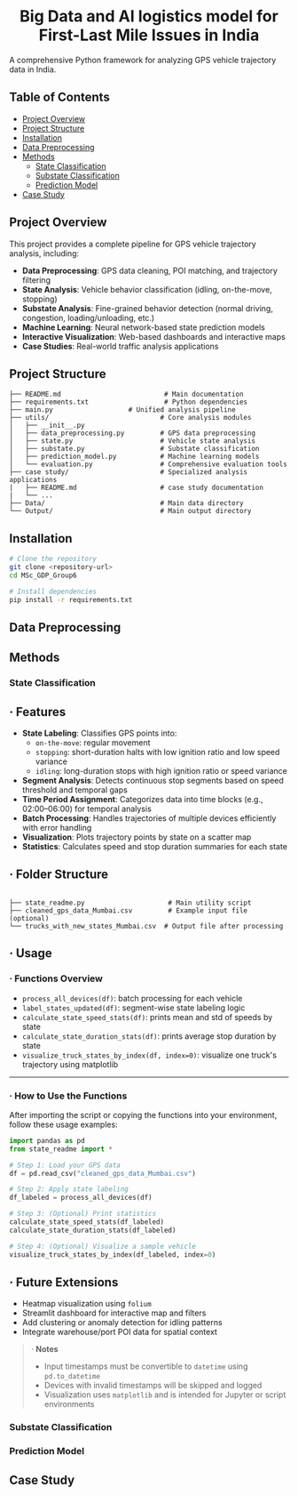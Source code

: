 <div align="center">
<h1>Big Data and AI logistics model for First-Last Mile Issues in India </h1>
</div>

A comprehensive Python framework for analyzing GPS vehicle trajectory data in India.

## Table of Contents
- [Project Overview](#Project_Overview)
- [Project Structure](#Project_Structure)
- [Installation](#Installation)
- [Data Preprocessing](#data-preprocessing)
- [Methods](#methods)
   - [State Classification](#state-classification)
   - [Substate Classification](#substate-classification)
   - [Prediction Model](#prediction-model)
- [Case Study](#case-study)

## Project Overview

This project provides a complete pipeline for GPS vehicle trajectory analysis, including:

- **Data Preprocessing**: GPS data cleaning, POI matching, and trajectory filtering
- **State Analysis**: Vehicle behavior classification (idling, on-the-move, stopping)
- **Substate Analysis**: Fine-grained behavior detection (normal driving, congestion, loading/unloading, etc.)
- **Machine Learning**: Neural network-based state prediction models
- **Interactive Visualization**: Web-based dashboards and interactive maps
- **Case Studies**: Real-world traffic analysis applications

## Project Structure

```
├── README.md                          # Main documentation
├── requirements.txt                   # Python dependencies
├── main.py                   # Unified analysis pipeline
├── utils/                            # Core analysis modules
│   ├── __init__.py
│   ├── data_preprocessing.py         # GPS data preprocessing
│   ├── state.py                      # Vehicle state analysis
│   ├── substate.py                   # Substate classification
│   ├── prediction_model.py           # Machine learning models
│   └── evaluation.py                 # Comprehensive evaluation tools
├── case study/                       # Specialized analysis applications
|   ├── README.md                     # case study documentation
|   └── ...
├── Data/                             # Main data directory
└── Output/                           # Main output directory
```
## Installation
```bash
# Clone the repository
git clone <repository-url>
cd MSc_GDP_Group6

# Install dependencies
pip install -r requirements.txt
```

## Data Preprocessing

## Methods

### State Classification
## · Features
- **State Labeling**: Classifies GPS points into:
  - `on-the-move`: regular movement
  - `stopping`: short-duration halts with low ignition ratio and low speed variance
  - `idling`: long-duration stops with high ignition ratio or speed variance
- **Segment Analysis**: Detects continuous stop segments based on speed threshold and temporal gaps
- **Time Period Assignment**: Categorizes data into time blocks (e.g., 02:00–06:00) for temporal analysis
- **Batch Processing**: Handles trajectories of multiple devices efficiently with error handling
- **Visualization**: Plots trajectory points by state on a scatter map
- **Statistics**: Calculates speed and stop duration summaries for each state

## · Folder Structure

```

├── state_readme.py                     # Main utility script
├── cleaned_gps_data_Mumbai.csv         # Example input file (optional)
└── trucks_with_new_states_Mumbai.csv  # Output file after processing
```


## · Usage

### · Functions Overview

- `process_all_devices(df)`: batch processing for each vehicle  
- `label_states_updated(df)`: segment-wise state labeling logic  
- `calculate_state_speed_stats(df)`: prints mean and std of speeds by state  
- `calculate_state_duration_stats(df)`: prints average stop duration by state  
- `visualize_truck_states_by_index(df, index=0)`: visualize one truck's trajectory using matplotlib  

---

### · How to Use the Functions

After importing the script or copying the functions into your environment, follow these usage examples:

```python
import pandas as pd
from state_readme import *

# Step 1: Load your GPS data
df = pd.read_csv("cleaned_gps_data_Mumbai.csv")

# Step 2: Apply state labeling
df_labeled = process_all_devices(df)

# Step 3: (Optional) Print statistics
calculate_state_speed_stats(df_labeled)
calculate_state_duration_stats(df_labeled)

# Step 4: (Optional) Visualize a sample vehicle
visualize_truck_states_by_index(df_labeled, index=0)
```

## · Future Extensions

- Heatmap visualization using `folium`  
- Streamlit dashboard for interactive map and filters  
- Add clustering or anomaly detection for idling patterns  
- Integrate warehouse/port POI data for spatial context  

> · **Notes**
>
> - Input timestamps must be convertible to `datetime` using `pd.to_datetime`
> - Devices with invalid timestamps will be skipped and logged
> - Visualization uses `matplotlib` and is intended for Jupyter or script environments

### Substate Classification

### Prediction Model

## Case Study

